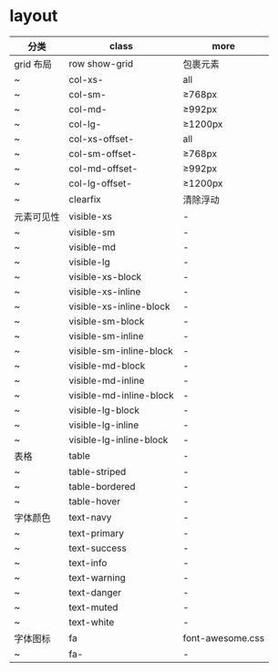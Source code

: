 # layout

| 分类      | class                   | more             |
|---------|-------------------------|------------------|
| grid 布局 | row show-grid           | 包裹元素             |
| ~       | col-xs-                 | all              |
| ~       | col-sm-                 | ≥768px           |
| ~       | col-md-                 | ≥992px           |
| ~       | col-lg-                 | ≥1200px          |
| ~       | col-xs-offset-          | all              |
| ~       | col-sm-offset-          | ≥768px           |
| ~       | col-md-offset-          | ≥992px           |
| ~       | col-lg-offset-          | ≥1200px          |
| ~       | clearfix                | 清除浮动             |
| 元素可见性   | visible-xs              | -                |
| ~       | visible-sm              | -                |
| ~       | visible-md              | -                |
| ~       | visible-lg              | -                |
| ~       | visible-xs-block        | -                |
| ~       | visible-xs-inline       | -                |
| ~       | visible-xs-inline-block | -                |
| ~       | visible-sm-block        | -                |
| ~       | visible-sm-inline       | -                |
| ~       | visible-sm-inline-block | -                |
| ~       | visible-md-block        | -                |
| ~       | visible-md-inline       | -                |
| ~       | visible-md-inline-block | -                |
| ~       | visible-lg-block        | -                |
| ~       | visible-lg-inline       | -                |
| ~       | visible-lg-inline-block | -                |
| 表格      | table                   | -                |
| ~       | table-striped           | -                |
| ~       | table-bordered          | -                |
| ~       | table-hover             | -                |
| 字体颜色    | text-navy               | -                |
| ~       | text-primary            | -                |
| ~       | text-success            | -                |
| ~       | text-info               | -                |
| ~       | text-warning            | -                |
| ~       | text-danger             | -                |
| ~       | text-muted              | -                |
| ~       | text-white              | -                |
| 字体图标    | fa                      | font-awesome.css |
| ~       | fa-                     | -                |
